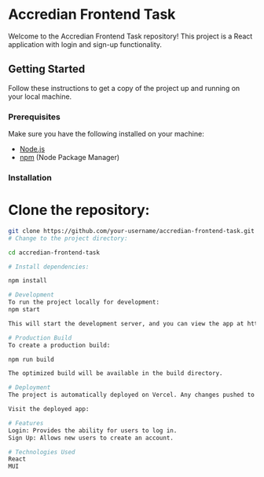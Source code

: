 # Accredian Frontend Task

Welcome to the Accredian Frontend Task repository! This project is a React application with login and sign-up functionality.

## Getting Started

Follow these instructions to get a copy of the project up and running on your local machine.

### Prerequisites

Make sure you have the following installed on your machine:

- [Node.js](https://nodejs.org/)
- [npm](https://www.npmjs.com/) (Node Package Manager)

### Installation
# Clone the repository:

   ```bash
   git clone https://github.com/your-username/accredian-frontend-task.git
 # Change to the project directory:

cd accredian-frontend-task

# Install dependencies:

npm install

# Development
To run the project locally for development:
npm start

This will start the development server, and you can view the app at http://localhost:3000 in your browser.

# Production Build
To create a production build:

npm run build

The optimized build will be available in the build directory.

# Deployment
The project is automatically deployed on Vercel. Any changes pushed to the main branch will trigger a new deployment.

Visit the deployed app: 

# Features
Login: Provides the ability for users to log in.
Sign Up: Allows new users to create an account.

# Technologies Used
React
MUI









